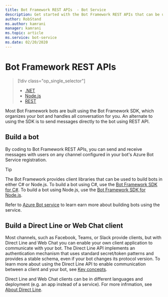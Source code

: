 ```yaml
---
title: Bot Framework REST APIs  - Bot Service
description: Get started with the Bot Framework REST APIs that can be used to build bots and clients that connect to bots.
author: RobStand
ms.author: kamrani
manager: kamrani
ms.topic: article
ms.service: bot-service
ms.date: 02/20/2020
---
```


# Bot Framework REST APIs
> [!div class="op_single_selector"]
> - [.NET](../dotnet/bot-builder-dotnet-overview.md)
> - [Node.js](../nodejs/bot-builder-nodejs-overview.md)
> - [REST](../rest-api/bot-framework-rest-overview.md)

Most Bot Framework bots are built using the Bot Framework SDK, which organizes your bot and handles all conversation for you. An alternate to using the SDK is to send messages directly to the bot using REST API.

## Build a bot
By coding to Bot Framework REST APIs, you can send and receive messages with users on any channel configured in your bot's Azure Bot Service registration.

> [!TIP]
> The Bot Framework provides client libraries that can be used to build bots in either C# or Node.js. 
> To build a bot using C#, use the [Bot Framework SDK for C#](../dotnet/bot-builder-dotnet-overview.md). 
> To build a bot using Node.js, use the [Bot Framework SDK for Node.js](../nodejs/index.md). 

Refer to [Azure Bot service](../bot-service-overview-introduction.md) to learn earn more about building bots using the service. 

## Build a Direct Line or Web Chat client

Most channels, such as Facebook, Teams, or Slack provide clients, but with Direct Line and Web Chat you can enable your own client application to communicate with your bot. The Direct Line API implements an authentication mechanism that uses standard secret/token patterns and provides a stable schema, even if your bot changes its protocol version. To learn more about using the Direct Line API to enable communication between a client and your bot, see [Key concepts](bot-framework-rest-direct-line-3-0-concepts.md). 

Direct Line and Web Chat clients can be in different languages and deployment (e.g. an app instead of a service). For more infrmation, see [About Direct Line](https://docs.microsoft.com/azure/bot-service/bot-service-channel-directline?view=azure-bot-service-4.0).
